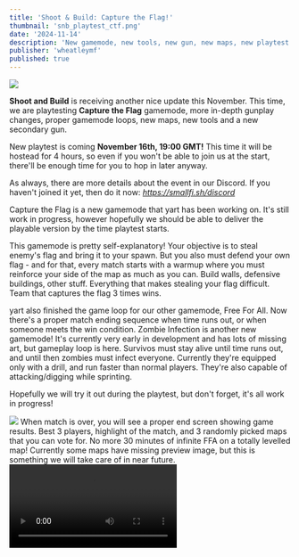 ```yaml
---
title: 'Shoot & Build: Capture the Flag!'
thumbnail: 'snb_playtest_ctf.png'
date: '2024-11-14'
description: 'New gamemode, new tools, new gun, new maps, new playtest! All coming in a new game update.'
publisher: 'wheatleymf'
published: true
---
```


<Img src="snb_playtest_ctf.png" />

<b>Shoot and Build</b> is receiving another nice update this November. This time, we are playtesting <b>Capture the Flag</b> gamemode, more in-depth gunplay changes, proper gamemode loops, new maps, new tools and a new secondary gun.

<Heading title="Playtest" />
New playtest is coming <b>November 16th, 19:00 GMT!</b> This time it will be hostead for 4 hours, so even if you won't be able to join us at the start, there'll be enough time for you to hop in later anyway.  

As always, there are more details about the event in our Discord. If you haven't joined it yet, then do it now: <i>https://smallfi.sh/discord</i> 

<Heading title="Capture the Flag!" caption="by yart & matek" />
Capture the Flag is a new gamemode that yart has been working on. It's still work in progress, however hopefully we should be able to deliver the playable version by the time playtest starts.

This gamemode is pretty self-explanatory! Your objective is to steal enemy's flag and bring it to your spawn. But you also must defend your own flag - and for that, every match starts with a warmup where you must reinforce your side of the map as much as you can. Build walls, defensive buildings, other stuff. Everything that makes stealing your flag difficult. Team that captures the flag 3 times wins. 

<Heading title="FFA Gamemode (and TDM?)" caption="by yart" />
yart also finished the game loop for our other gamemode, Free For All. Now there's a proper match ending sequence when time runs out, or when someone meets the win condition.

<Heading title="Zombie Infection (WIP)" caption="by yart" />
Zombie Infection is another new gamemode! It's currently very early in development and has lots of missing art, but gameplay loop is here. Survivos must stay alive until time runs out, and until then zombies must infect everyone. Currently they're equipped only with a drill, and run faster than normal players. They're also capable of attacking/digging while sprinting.

Hopefully we will try it out during the playtest, but don't forget, it's all work in progress! 

<Heading title="Map Voting" caption="by yart" />
<Img src="match_end.png" />
When match is over, you will see a proper end screen showing game results. Best 3 players, highlight of the match, and 3 randomly picked maps that you can vote for. No more 30 minutes of infinite FFA on a totally levelled map! Currently some maps have missing preview image, but this is something we will take care of in near future.

<Heading title="Gunplay" caption="by yart" />
<Video src="http://files.smallfi.sh/u/sbox-dev_09-11-2024_14-31.mp4" />

We continue expanding the gunplay for Shoot and Build to ensure that every gun has it's unique use cases, upsides and downsides. To make them even more further interesting to use, we are introducing dynamic spread.

Dynamic spread allows guns to become more inaccurate from firing. Using the sights on your gun typically reduces this penalty. This inaccuracy is reduced over time. We've got plenty of variables related to this so that each weapon is better for its intended role. For example, the SMG has less base accuracy but barely penalizes spamming it from the hip. The AR however becomes quickly inaccurate from hipfire and rewards looking down the sights far more.

Guns used to have a fixed spread and static crosshair no matter what. Adding this feature allows us to balance each weapon much better and make them feel distinct from the others. You should notice a big difference in how guns feel, for the better we hope.

<Heading title="Crosshair Update" caption="by yart & matek" />
<Img src="crosshair.png" />
Crosshairs are also dynamic now. You can also change their styling in settings. When you shoot, when you jump, when you aim - it will react to your actions and update correspondingly. This should make feel gunplay easier to understand since you can now visually see how strong is your current spread.

<Heading title=".357 Revolver" caption="by wheatleymf" />
<Video src="revolver.mp4" />

I felt like this game lacks another gun that appreciates your aiming skill. This is why I have decided to add .357 Revolver - a new secondary gun. It has fast reloading, precise aiming and quicker fire rate than Kar98. It doesn't have the same effective range as Kar98k obviously, but if you are good at aiming, this gun can make you pretty deadly in short-mid distance gunfights.

<Heading title="Shovel Nerf" caption="from wheatleymf" />
Shovel is no longer as quick & strong as before. It was funny to see how people could demolish an entire building in a minute, but realistically it shouldn't be so OP. With Capture the Flag coming soon, old shovel would be too OP for it. Now it takes two hits to break a single block, also swing speed has been slowed down. To compensate this, player damage has been increased.

<Heading title="Player Buildings buff" caption="from ceitine" />
<Img src="block_buff.png"/>
Blocks placed by players now have twice more health than world blocks. Now they're much more resistant to explosions and gunshots, and this also means that it takes 4 shovel hits to break single block. This should make building your own stuff more viable in TDM/FFA, as well as heavily empower building defences in Capture the Flag.

This is an experimental change (along with shovel nerf), we will see how it performs during the playtest. But we hope that this change will give much more reasons for players to build their own reinforcements instead of relying on map environment. To avoid players building something too OP and turning CTF into stalemate, there's something new to counter new buildings...

<Heading title="Drill" caption="by wheatleymf" />
<Video src="http://files.smallfi.sh/u/sbox-dev_09-11-2024_14-27.mp4" />
I have implemented a new utility tool, Drill. It is a highly efficient block breaker that may be very useful in CTF gamemode, and probably other gamemodes too. It digs in 3x3 radius, but has shorter reach range than shovel and it takes time before it fully spins up and starts drilling, and it has limited usage. After 10-15 seconds of usage it will fully discharge. It will refill 1% every 0.7 seconds while you have it equipped. It won't charge while it's de-equipped, and won't refill on respawn. It also can hurt players.

This is understandably pretty risky for CTF and we are not entirely sure how effective it will be, so I will keep an eye on playtest feedback to make it more balanced in future. I want it to be super limited, forcing user to think wisely how, when and where do they want to use it. Dying won't instantly recharge it.

<Heading title="Hammer" caption="by ceitine & wheatleymf" />
<Video src="http://files.smallfi.sh/u/sbox-dev_09-11-2024_17-00.mp4" />

Utility now also has a hammer. It is a quick tool that allows you repairing any damaged blocks at a pretty fast rate. This isn't really useful for TDM/FFA probably, but will be very useful in CTF where player buildings will be the main factor in protecting the flag and your base. Even though hammer looks pretty threatening, you can't hurt players with it. 

<Heading title="Gear Inventory Rework" caption="by yart" />
<Img src="slots.png" />

Inventory system has been updated to improve a few backend things. First, block and shovel are now default slots, and they are always available for everyone. Weapons can be properly swapped and equipped now. Utilities are now in slot 5, and power weapons are in slot 6. Previously we had to shove block tool into utility, forcing players to choose between building, landmines, repairing blocks and drilling. Now picking utility should be better since you always can build. 

<Heading title="Preview: Small Fish World rework" caption="by CyberAgent" />
<Img src="sfw.png" />
Small Fish World is being remade. Previous iteration was far too flat and this caused a number of problems, making long range weapons especially strong on this map. Now, this map has much more terrain height difference going on, which should hopefully make gunfights more engaging.

<Heading title="New map: Highfront" caption="by wheatleymf" />
<ImageCollage images={["highfront.png", "highfront1.png", "highfront2.png"]} />
This is a new CTF map. There are two big forts, separated by thick forest and little mountains. They are not very protected, so during the warmup your goal as a team is to build as many reinforcement buildings as possible. You don't spawn next to a flag, you'll randomly appear in one of the corners on your side of the map. There are several shortcuts from spawn to the flag, however enemy team is capable of destroying them.

<Img src="highfront_top.png" />

In the middle, there's a little mirrored structure that will have one power weapon spawning on each side. They can help you sieging the enemy base, so I expect there'll be some contest for them!

<Heading title="New map: Tanker" caption="by wheatleymf" />
<Img src="tanker.png" />

This map is almost one month old, but I haven't got a chance to use it until now. This is an experimental CTF map with a flag hidden on a big ass tanker. Your task is to protect it, reinforce it, and prevent enemy team from stealing your flag. This map was developed pretty early on in Shoot & Build development, so it may feel like ass, or may not feel like ass.

<Img src="tanker_top.png" />

<Heading title="Grenade Preview & other changes" caption="by ceitine" />
<Video src="grenades.mp4" />
Now when you're deploying a grenade, you will be able to see a preview trajectory that precisely shows where and when your grenade will explode. Grenades also now have a bit more funny rotation and animations going on when hitting surfaces, since previously they were looking a bit too static.

Also throwing grenades should be much more responsive and must have a better flow now. Previously our throw animation was a bit sluggish and caused some delay between "deploy" and "throw" states. This has been changed and now flow should be much better. This also allowed us to reduce grenade explosion time from <b>4</b> to <b>2.5</b> seconds. Hopefully grenades will be more viable now!

<Heading title=".vox Importer" caption="by ceitine" />
<Img src="voximporter.png" />
Previously we were using <b>.vxl</b> format for the compatibility with Ace of Spades maps. It had plenty of downsides: slow import speed due to four nested loops, pretty annoying map size limits, as well as very weird workaround to convert our new <b>.vox</b> maps into .vxl format, which would cause bunch of headache if you don't know what are you doing.

All of this shouldn't be a problem anymore, since we natively support MagicaVoxel .vox format now. It is worth mentioning that .vox has bunch of it's own weird issues, so if you're importing a map with rotated objects, be prepared that it will likely import incorrectly. This file format is pretty confusing in some parts.

This a nice step towards providing a good environment for creating community maps. In the near future we also plan to convert maps from s&box game resource definitions to prefabs, which should make a few specific things easier to use.

<Heading title="Input Glyphs" caption="by ceitine & wheatleymf" />
<Img src="input_glyphs.png" />
Weapon info bar now displays all available key inputs for the currently equipped gear. We've noticed that most people didn't know about 1x3 shovel dig on RMB or option to pick a color for blocks. Now you will know.

<Heading title="Block Climbinb" caption="by yart" />
People complained a lot about movement speed dropping when climbing on blocks during previous playtests, so yart changed the movement code a little so climbing doesn't slow you down too much. There's now a slight vertical boost in speed when you're climbing, which should make movement on bumpy surfaces less annoying. 

<Heading title="Killfeed Highlights" caption="by yart" />
<Img src="kill_highlight.png" />
Now when you kill someone (or die by someone), killfeed will highlight related kill info.

<Heading title="More Water Changes" caption="by wheatleymf" />
This wasn't necessary at all, but I was experimenting with procedural water normals the other day. This won't mean anything to player other than probably slightly better visuals. From technical side, previously my water shader was using precomputed normal map input textures was a little hack.

Now, as instead shader procedurally generates waves heightmap and then computes it into tangent space normals right in shader, with no manual textures. It isn't a big achievement, implementation is probably goofy, but this allows having more control over how waves look like, and I think it looks generally less "gooey"-ish than before.

<Heading title="More Accessibility Graphics" caption="by wheatleymf" />
I have slightly expanded accessibility options. You can now adjust screen brightness and contrast in case you're not happy with how game looks like by default.

<Heading title="Blood Decals" caption="by yart & wheatleymf" />
Players now leave blood decals on surfaces when they get hit. Just a little fun detail.

<Heading title="Landmine Changes" caption="by wheatleymf" />
I have made some changes to the landmines.

- Max landmines reduced from 5 to 3
- You can now place landmines even if you reach the limit. When you hit the limit, last placed landmine will be automatically destroyed (with no explosion)
- Updated weapon info UI to display your current landmine count
- Landmine lifetime reduced from 3 to 2 minutes

<Heading title="Summary" caption="from wheatleymf" />
I think we've done really good job for the past 2.5 weeks. Yart is doing amazing work on gamemodes, ceitine suffered through all complicated .vox file format shenanigans and now making and importing custom maps is much easier than before, and I myself had fun with combining art & programming for implementing new gear. 

We won't talk about our plans on the release date for now, but the game is definitely shaping up really well. Visit our Discord for new announcements in the near future!

<Heading title="TL;DR" />

- New playtest on November 16th 19:00 GMT
- Implemented Capture the Flag gamemode
- Implemented Zombie Infection gamemode
- Implemented game loop for TDM/FFA
- Implemented match end screen & map vote
- Added new secondary weapon, .357 Revolver
- Implemented dynamic spread to weapons
- Many many changes to weapon accuracy and behavior
- Implemented dynamic crosshair
- Implemented styling customization for crosshairs
- Reduced shovel block damage from 100 to 50 per hit
- Reduced shovel swing speed from 0.1s to 0.5s
- Increased player block health from 100 to 200
- Added new utility tool, Drill (high efficiency block breaker)
- Added new utility tool, Hammer (repairs blocks on hit)
- Small Fish World map rework by CyberAgent
- New map: CTF Tanker, by wheatleymf
- New map: CTF Highfront, by wheatleymf
- Reduced grenade explosion time from 4.5s to 2s
- Added grenade trajectory preview while holding grenade
- Significantly improved grenade throw flow, should have no delay between deploy and hold states
- Implemented .vox map file importer (easier import, higher import speed)
- Added input glyphs (hints) for all gear
- Added blood decals spawning upon player damage
- Added screen brightness settings
- Added screen contrast settings
- Added voxel impact FX when hitting blocks with a weapon
- Reduced max landmine count from 5 to 3
- Update UI to display current amount of deployed landmines
- Reduced landmine lifetime from 3 to 2 minutes
- Last deployed landmine automatically destroys itself if player tries to place another landmine beyond the limit
- Another bunch of water shader changes
- Added command to change the current map (admin-only)
- Updated SMG anims to fix thumb clipping through gun since apparently it annoyed half of Small Fish
- More work on player animations from Grodbert, new hold types for guns
- Can pick colors from world blocks for your block tool
- Added headshot SFX
- Updated hitmarker sounds (thanks Mungus)
- Changed chat announcement notification sounds to be less similar to Windows sticky keys sound
- Piss
